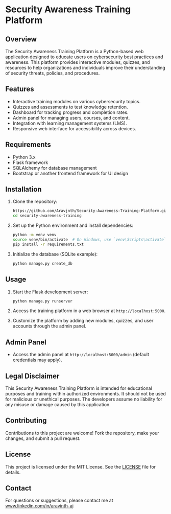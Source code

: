 # Security Awareness Training Platform

## Overview

The Security Awareness Training Platform is a Python-based web application designed to educate users on cybersecurity best practices and awareness. This platform provides interactive modules, quizzes, and resources to help organizations and individuals improve their understanding of security threats, policies, and procedures.

## Features

- Interactive training modules on various cybersecurity topics.
- Quizzes and assessments to test knowledge retention.
- Dashboard for tracking progress and completion rates.
- Admin panel for managing users, courses, and content.
- Integration with learning management systems (LMS).
- Responsive web interface for accessibility across devices.

## Requirements

- Python 3.x
- Flask framework
- SQLAlchemy for database management
- Bootstrap or another frontend framework for UI design

## Installation

1. Clone the repository:
    ```bash
    https://github.com/Aravjnth/Security-Awareness-Training-Platform.git
    cd security-awareness-training
    ```

2. Set up the Python environment and install dependencies:
    ```bash
    python -m venv venv
    source venv/bin/activate  # On Windows, use `venv\Scripts\activate`
    pip install -r requirements.txt
    ```

3. Initialize the database (SQLite example):
    ```bash
    python manage.py create_db
    ```

## Usage

1. Start the Flask development server:
    ```bash
    python manage.py runserver
    ```

2. Access the training platform in a web browser at `http://localhost:5000`.

3. Customize the platform by adding new modules, quizzes, and user accounts through the admin panel.

## Admin Panel

- Access the admin panel at `http://localhost:5000/admin` (default credentials may apply).

## Legal Disclaimer

This Security Awareness Training Platform is intended for educational purposes and training within authorized environments. It should not be used for malicious or unethical purposes. The developers assume no liability for any misuse or damage caused by this application.

## Contributing

Contributions to this project are welcome! Fork the repository, make your changes, and submit a pull request.

## License

This project is licensed under the MIT License. See the [LICENSE](LICENSE) file for details.

## Contact

For questions or suggestions, please contact me at www.linkedin.com/in/aravinth-aj
